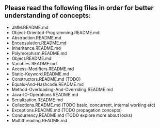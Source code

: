 ## Please read the following files in order for better understanding of concepts:

- JMM.README.md
- Object-Oriented-Programming.README.md
- Abstraction.README.md
- Encapsulation.README.md
- Inheritance.README.md
- Polymorphism.README.md
- Object.README.md
- Variables.README.md
- Access-Modifiers.README.md
- Static-Keyword.README.md
- Constructors.README.md (TODO)
- Equals-And-Hashcode.README.md
- Method-Overloading-And-Overriding.README.md
- Java-IO-Operations.README.md
- Serialization.README.md
- Collections.README.md (TODO basic, concurrent, internal working etc)
- Exceptions.README.md (TODO propagation concepts)
- Concurrency.README.md (TODO explore more about locks)
- Multithreading.README.md
